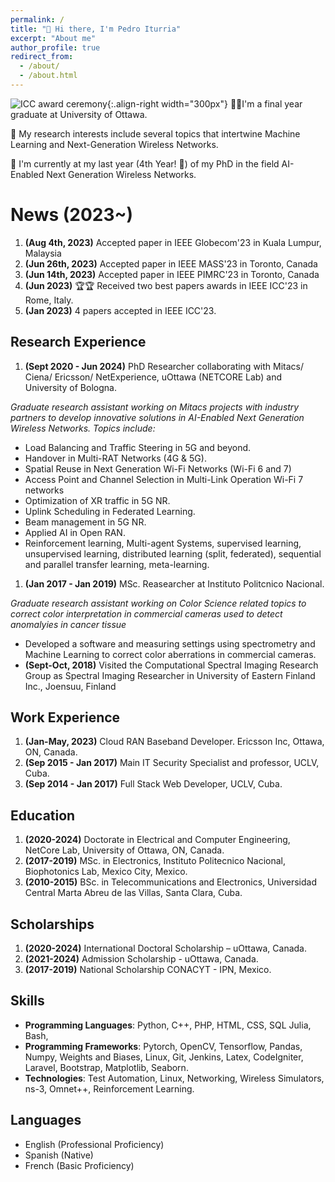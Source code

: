 ```yaml
---
permalink: /
title: "👋 Hi there, I'm Pedro Iturria"
excerpt: "About me"
author_profile: true
redirect_from: 
  - /about/
  - /about.html
---
```

![ICC award ceremony](/iturria-cv.github.io/images/photo1.png){:.align-right width="300px"}
🧔🏻I'm a final year graduate at University of Ottawa. 

🥸 My research interests include several topics that intertwine Machine Learning and Next-Generation Wireless Networks.

📔 I'm currently at my last year (4th Year! 💪) of my PhD in the field AI-Enabled Next Generation Wireless Networks.

News (2023~)
======

1. **(Aug 4th, 2023)** Accepted paper in IEEE Globecom'23 in Kuala Lumpur, Malaysia  
1. **(Jun 26th, 2023)** Accepted paper in IEEE MASS'23 in Toronto, Canada
1. **(Jun 14th, 2023)** Accepted paper in IEEE PIMRC'23 in Toronto, Canada
1. **(Jun 2023)** 🏆🏆 Received two best papers awards in IEEE ICC'23 in Rome, Italy. 
1. **(Jan 2023)** 4 papers accepted in IEEE ICC'23.

Research Experience
------
1. **(Sept 2020 - Jun 2024)** PhD Researcher collaborating with Mitacs/ Ciena/ Ericsson/ NetExperience, uOttawa (NETCORE Lab) and University of Bologna.

*Graduate research assistant working on Mitacs projects with industry partners to develop innovative solutions in AI-Enabled Next Generation Wireless Networks. Topics include:*
- Load Balancing and Traffic Steering in 5G and beyond.
- Handover in Multi-RAT Networks (4G & 5G).
- Spatial Reuse in Next Generation Wi-Fi Networks (Wi-Fi 6 and 7)
- Access Point and Channel Selection in Multi-Link Operation Wi-Fi 7 networks
- Optimization of XR traffic in 5G NR.
- Uplink Scheduling in Federated Learning.
- Beam management in 5G NR.
- Applied AI in Open RAN.
- Reinforcement learning, Multi-agent Systems, supervised learning, unsupervised learning, distributed learning (split, federated), sequential and parallel transfer learning, meta-learning.

1. **(Jan 2017 - Jan 2019)** MSc. Reasearcher at Instituto Politcnico Nacional.

*Graduate research assistant working on Color Science related topics to correct color interpretation in commercial cameras used to detect anomalyies in cancer tissue*
- Developed a software and measuring settings using spectrometry and Machine Learning to correct color aberrations in commercial cameras. 
- **(Sept-Oct, 2018)** Visited the Computational Spectral Imaging Research Group as Spectral Imaging Researcher in University of Eastern Finland Inc., Joensuu, Finland

Work Experience
------
1.  **(Jan-May, 2023)** Cloud RAN Baseband Developer. Ericsson Inc, Ottawa, ON, Canada.
1.  **(Sep 2015 - Jan 2017)** Main IT Security Specialist and professor, UCLV, Cuba.
1.  **(Sep 2014 - Jan 2017)** Full Stack Web Developer, UCLV, Cuba.

Education
------
1. **(2020-2024)** Doctorate in Electrical and Computer Engineering, NetCore Lab,  University of Ottawa, ON, Canada.  
1. **(2017-2019)** MSc. in Electronics, Instituto Politecnico Nacional, Biophotonics Lab, Mexico City, Mexico.
1. **(2010-2015)** BSc. in Telecommunications and Electronics, Universidad Central Marta Abreu de las Villas, Santa Clara, Cuba.

Scholarships
------
1. **(2020-2024)** International Doctoral Scholarship – uOttawa, Canada.
1. **(2021-2024)** Admission Scholarship - uOttawa, Canada.
1. **(2017-2019)** National Scholarship CONACYT - IPN, Mexico.

Skills
------
- **Programming Languages**: Python, C++, PHP, HTML, CSS, SQL Julia, Bash, 
- **Programming Frameworks**: Pytorch, OpenCV, Tensorflow, Pandas, Numpy, Weights and Biases, Linux, Git, Jenkins, Latex, CodeIgniter, Laravel, Bootstrap, Matplotlib, Seaborn. 
- **Technologies**: Test Automation, Linux, Networking, Wireless Simulators, ns-3, Omnet++, Reinforcement Learning.

Languages
------
- English (Professional Proficiency)
- Spanish (Native)
- French (Basic Proficiency)


